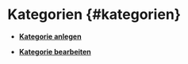 # Kategorien {#kategorien}

-   **[Kategorie anlegen](8_1_1_Kategorien_anlegen.md)**  

-   **[Kategorie bearbeiten](8_1_2_Kategorie_bearbeiten.md)**  





